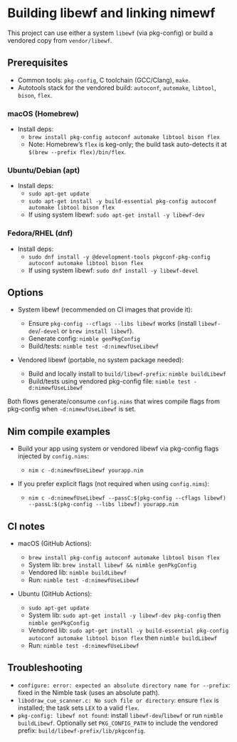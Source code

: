 # Building libewf and linking nimewf

This project can use either a system `libewf` (via pkg-config) or build a vendored copy from `vendor/libewf`.

## Prerequisites

- Common tools: `pkg-config`, C toolchain (GCC/Clang), `make`.
- Autotools stack for the vendored build: `autoconf`, `automake`, `libtool`, `bison`, `flex`.

### macOS (Homebrew)

- Install deps:
  - `brew install pkg-config autoconf automake libtool bison flex`
  - Note: Homebrew’s `flex` is keg-only; the build task auto-detects it at `$(brew --prefix flex)/bin/flex`.

### Ubuntu/Debian (apt)

- Install deps:
  - `sudo apt-get update`
  - `sudo apt-get install -y build-essential pkg-config autoconf automake libtool bison flex`
  - If using system libewf: `sudo apt-get install -y libewf-dev`

### Fedora/RHEL (dnf)

- Install deps:
  - `sudo dnf install -y @development-tools pkgconf-pkg-config autoconf automake libtool bison flex`
  - If using system libewf: `sudo dnf install -y libewf-devel`

## Options

- System libewf (recommended on CI images that provide it):
  - Ensure `pkg-config --cflags --libs libewf` works (install `libewf-dev`/`-devel` or `brew install libewf`).
  - Generate config: `nimble genPkgConfig`
  - Build/tests: `nimble test -d:nimewfUseLibewf`

- Vendored libewf (portable, no system package needed):
  - Build and locally install to `build/libewf-prefix`: `nimble buildLibewf`
  - Build/tests using vendored pkg-config file: `nimble test -d:nimewfUseLibewf`

Both flows generate/consume `config.nims` that wires compile flags from pkg-config when `-d:nimewfUseLibewf` is set.

## Nim compile examples

- Build your app using system or vendored libewf via pkg-config flags injected by `config.nims`:
  - `nim c -d:nimewfUseLibewf yourapp.nim`

- If you prefer explicit flags (not required when using `config.nims`):
  - `nim c -d:nimewfUseLibewf --passC:$(pkg-config --cflags libewf) --passL:$(pkg-config --libs libewf) yourapp.nim`

## CI notes

- macOS (GitHub Actions):
  - `brew install pkg-config autoconf automake libtool bison flex`
  - System lib: `brew install libewf && nimble genPkgConfig`
  - Vendored lib: `nimble buildLibewf`
  - Run: `nimble test -d:nimewfUseLibewf`

- Ubuntu (GitHub Actions):
  - `sudo apt-get update`
  - System lib: `sudo apt-get install -y libewf-dev pkg-config` then `nimble genPkgConfig`
  - Vendored lib: `sudo apt-get install -y build-essential pkg-config autoconf automake libtool bison flex` then `nimble buildLibewf`
  - Run: `nimble test -d:nimewfUseLibewf`

## Troubleshooting

- `configure: error: expected an absolute directory name for --prefix`: fixed in the Nimble task (uses an absolute path).
- `libodraw_cue_scanner.c: No such file or directory`: ensure `flex` is installed; the task sets `LEX` to a valid `flex`.
- `pkg-config: libewf not found`: install `libewf-dev`/`libewf` or run `nimble buildLibewf`. Optionally set `PKG_CONFIG_PATH` to include the vendored prefix: `build/libewf-prefix/lib/pkgconfig`.

